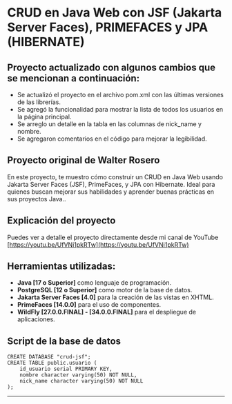 # CRUD en Java Web con JSF (Jakarta Server Faces), PRIMEFACES y JPA (HIBERNATE) 

## Proyecto actualizado con algunos cambios que se mencionan a continuación:

- Se actualizó el proyecto en el archivo pom.xml con las últimas versiones de las librerías.
- Se agregó la funcionalidad para mostrar la lista de todos los usuarios en la página principal.
- Se arreglo un detalle en la tabla en las columnas de nick_name y nombre.
- Se agregaron comentarios en el código para mejorar la legibilidad.

## Proyecto original de Walter Rosero

En este proyecto, te muestro cómo construir un CRUD en Java Web usando Jakarta Server Faces (JSF), PrimeFaces, y JPA con Hibernate. Ideal para quienes buscan mejorar sus habilidades y aprender buenas prácticas en sus proyectos Java..

## Explicación del proyecto

Puedes ver a detalle el proyecto directamente desde mi canal de YouTube [https://youtu.be/UfVNi1pkRTw](https://youtu.be/UfVNi1pkRTw)


##  Herramientas utilizadas:
- **Java [17 o Superior]** como lenguaje de programación.
- **PostgreSQL  [12 o Superior]** como motor de la base de datos.
- **Jakarta Server Faces [4.0]** para la creación de las vistas en XHTML.
- **PrimeFaces [14.0.0]**  para el uso de componentes.
- **WildFly [27.0.0.FINAL] - [34.0.0.FINAL]** para el despliegue de aplicaciones.


## Script de la base de datos

```
CREATE DATABASE "crud-jsf";
CREATE TABLE public.usuario (
    id_usuario serial PRIMARY KEY,
    nombre character varying(50) NOT NULL,
    nick_name character varying(50) NOT NULL
);
```


---

